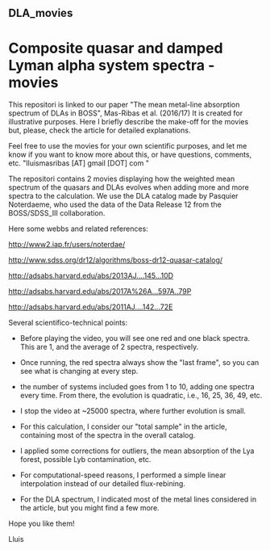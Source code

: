 ## DLA_movies
# Composite quasar and damped Lyman alpha system spectra - movies

  This repositori is linked to our paper "The mean metal-line absorption spectrum of DLAs in BOSS", Mas-Ribas et al. (2016/17)
It is created for illustrative purposes. Here I briefly describe the make-off for the movies but, please, 
check the article for detailed explanations.

  Feel free to use the movies for your own scientific purposes, and let me know if you want to know more about this, or 
have questions, comments, etc. "lluismasribas [AT] gmail [DOT] com "


  The repositori contains 2 movies displaying how the weighted mean spectrum of the quasars and DLAs evolves when 
adding more and more spectra to the calculation. We use the DLA catalog made by Pasquier Noterdaeme, who used the 
data of the Data Release 12 from the BOSS/SDSS_III collaboration.

Here some webbs and related references:

http://www2.iap.fr/users/noterdae/

http://www.sdss.org/dr12/algorithms/boss-dr12-quasar-catalog/

http://adsabs.harvard.edu/abs/2013AJ....145...10D

http://adsabs.harvard.edu/abs/2017A%26A...597A..79P

http://adsabs.harvard.edu/abs/2011AJ....142...72E


  Several scientifico-technical points:
* Before playing the video, you will see one red and one black spectra. This are 1, and the average of 2 spectra, respectively.
* Once running, the red spectra always show the "last frame", so you can see what is changing at every step.
* the number of systems included goes from 1 to 10, adding one spectra every time. From there, the evolution is quadratic, i.e., 
  16, 25, 36, 49, etc.
* I stop the video at ~25000 spectra, where further evolution is small.

* For this calculation, I consider our "total sample" in the article, containing most of the spectra in the overall catalog. 
* I applied some corrections for outliers, the mean absorption of the Lya forest, possible Lyb contamination, etc. 
* For computational-speed reasons, I performed a simple linear interpolation instead of our detailed flux-rebining. 
* For the DLA spectrum, I indicated most of the metal lines considered in the article, but you might find a few more.

Hope you like them!

Lluis
